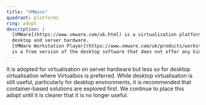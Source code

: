 ```yaml
---
title: "VMWare"
quadrant: platforms
ring: adopt
description: |
  [VMWare](https://www.vmware.com/uk.html) is a virtualisation platform for both
  desktop and server hardware.
  [VMWare Workstation Player](https://www.vmware.com/uk/products/workstation-player.html)
  is a free version of the desktop software that does not offer any kind of support.
---
```


It is adopted for virtualisation on server hardware but less so for desktop
virtualisation where Virtualbox is preferred. While desktop virtualisation is
still useful, particularly for desktop environments, it is recommended that
container-based solutions are explored first.
We continue to place this adopt until it is clearer that it is no longer useful.
